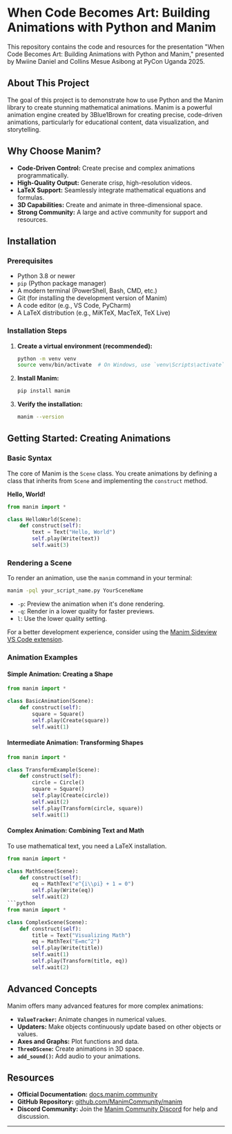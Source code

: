 # When Code Becomes Art: Building Animations with Python and Manim

This repository contains the code and resources for the presentation "When Code Becomes Art: Building Animations with Python and Manim," presented by Mwiine Daniel and Collins Mesue Asibong at PyCon Uganda 2025.

## About This Project

The goal of this project is to demonstrate how to use Python and the Manim library to create stunning mathematical animations. Manim is a powerful animation engine created by 3Blue1Brown for creating precise, code-driven animations, particularly for educational content, data visualization, and storytelling.

## Why Choose Manim?

* **Code-Driven Control:** Create precise and complex animations programmatically.
* **High-Quality Output:** Generate crisp, high-resolution videos.
* **LaTeX Support:** Seamlessly integrate mathematical equations and formulas.
* **3D Capabilities:** Create and animate in three-dimensional space.
* **Strong Community:** A large and active community for support and resources.

## Installation

### Prerequisites

* Python 3.8 or newer
* `pip` (Python package manager)
* A modern terminal (PowerShell, Bash, CMD, etc.)
* Git (for installing the development version of Manim)
* A code editor (e.g., VS Code, PyCharm)
* A LaTeX distribution (e.g., MiKTeX, MacTeX, TeX Live)

### Installation Steps

1.  **Create a virtual environment (recommended):**
    ```bash
    python -m venv venv
    source venv/bin/activate  # On Windows, use `venv\Scripts\activate`
    ```

2.  **Install Manim:**
    ```bash
    pip install manim
    ```

3.  **Verify the installation:**
    ```bash
    manim --version
    ```

## Getting Started: Creating Animations

### Basic Syntax

The core of Manim is the `Scene` class. You create animations by defining a class that inherits from `Scene` and implementing the `construct` method.

**Hello, World!**

```python
from manim import *

class HelloWorld(Scene):
    def construct(self):
        text = Text("Hello, World")
        self.play(Write(text))
        self.wait(3)
```

### Rendering a Scene

To render an animation, use the `manim` command in your terminal:

```bash
manim -pql your_script_name.py YourSceneName
```

* `-p`: Preview the animation when it's done rendering.
* `-q`: Render in a lower quality for faster previews.
* `l`: Use the lower quality setting.

For a better development experience, consider using the [Manim Sideview VS Code extension](https://marketplace.visualstudio.com/items?itemName=manim-is-a-heckin-good-engine.manim-sideview).

### Animation Examples

#### Simple Animation: Creating a Shape

```python
from manim import *

class BasicAnimation(Scene):
    def construct(self):
        square = Square()
        self.play(Create(square))
        self.wait(1)
```

#### Intermediate Animation: Transforming Shapes

```python
from manim import *

class TransformExample(Scene):
    def construct(self):
        circle = Circle()
        square = Square()
        self.play(Create(circle))
        self.wait(2)
        self.play(Transform(circle, square))
        self.wait(1)
```

#### Complex Animation: Combining Text and Math

To use mathematical text, you need a LaTeX installation.

```python
from manim import *

class MathScene(Scene):
    def construct(self):
        eq = MathTex("e^{i\\pi} + 1 = 0")
        self.play(Write(eq))
        self.wait(2)
```python
from manim import *

class ComplexScene(Scene):
    def construct(self):
        title = Text("Visualizing Math")
        eq = MathTex("E=mc^2")
        self.play(Write(title))
        self.wait(1)
        self.play(Transform(title, eq))
        self.wait(2)
```

## Advanced Concepts

Manim offers many advanced features for more complex animations:

* **`ValueTracker`:** Animate changes in numerical values.
* **Updaters:** Make objects continuously update based on other objects or values.
* **Axes and Graphs:** Plot functions and data.
* **`ThreeDScene`:** Create animations in 3D space.
* **`add_sound()`:** Add audio to your animations.

## Resources

* **Official Documentation:** [docs.manim.community](https://docs.manim.community)
* **GitHub Repository:** [github.com/ManimCommunity/manim](https://github.com/ManimCommunity/manim)
* **Discord Community:** Join the [Manim Community Discord](https://www.manim.community/discord/) for help and discussion.

---
